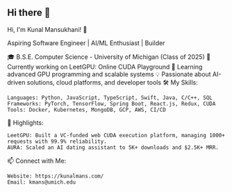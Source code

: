 ## Hi there 👋
Hi, I'm Kunal Mansukhani! 👋

Aspiring Software Engineer | AI/ML Enthusiast | Builder

🎓 B.S.E. Computer Science - University of Michigan (Class of 2025)
🔭 Currently working on LeetGPU: Online CUDA Playground
🌱 Learning advanced GPU programming and scalable systems
💡 Passionate about AI-driven solutions, cloud platforms, and developer tools
🛠️ My Skills:

    Languages: Python, JavaScript, TypeScript, Swift, Java, C/C++, SQL
    Frameworks: PyTorch, TensorFlow, Spring Boot, React.js, Redux, CUDA
    Tools: Docker, Kubernetes, MongoDB, GCP, AWS, CI/CD

🚀 Highlights:

    LeetGPU: Built a VC-funded web CUDA execution platform, managing 1000+ requests with 99.9% reliability.
    AURA: Scaled an AI dating assistant to 5K+ downloads and $2.5K+ MRR.

📫 Connect with Me:

    Website: https://kunalmans.com/
    Email: kmans@umich.edu
<!--
**kunal-mansukhani/kunal-mansukhani** is a ✨ _special_ ✨ repository because its `README.md` (this file) appears on your GitHub profile.

Here are some ideas to get you started:

- 🔭 I’m currently working on ...
- 🌱 I’m currently learning ...
- 👯 I’m looking to collaborate on ...
- 🤔 I’m looking for help with ...
- 💬 Ask me about ...
- 📫 How to reach me: ...
- 😄 Pronouns: ...
- ⚡ Fun fact: ...
-->
